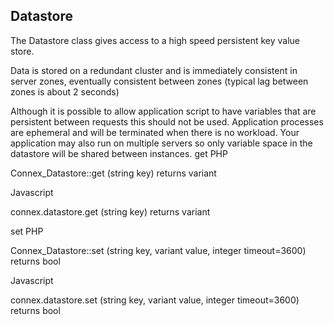 <h2>Datastore</h2>

The Datastore class gives access to a high speed persistent key value store.

Data is stored on a redundant cluster and is immediately consistent in server zones, eventually consistent between zones (typical lag between zones is about 2 seconds)

Although it is possible to allow application script to have variables that are persistent between requests this should not be used. Application processes are ephemeral and will be terminated when there is no workload. Your application may also run on multiple servers so only variable space in the datastore will be shared between instances.
get
PHP

Connex_Datastore::get (string key) returns variant

Javascript

connex.datastore.get (string key) returns variant

set
PHP

Connex_Datastore::set (string key, variant value, integer timeout=3600) returns bool

Javascript

connex.datastore.set (string key, variant value, integer timeout=3600) returns bool
